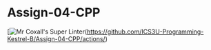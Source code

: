# Assign-04-CPP
[![Mr Coxall's Super Linter](https://github.com/ICS3U-Programming-Kestrel-B/Assign-04-CPP/workflows/Mr%20Coxall's%20Super%20Linter/badge.svg)(https://github.com/ICS3U-Programming-Kestrel-B/Assign-04-CPP/actions/)
